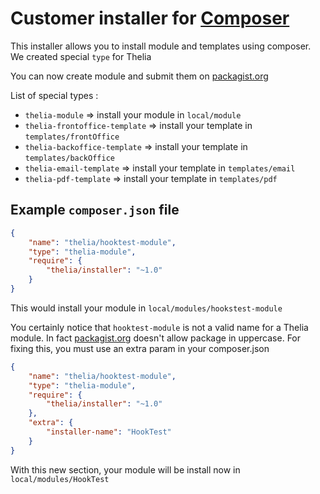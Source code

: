 # Customer installer for [Composer](http://getcomposer.org)

This installer allows you to install module and templates using composer. We created special ```type``` for Thelia

You can now create module and submit them on [packagist.org](http://packagist.org)

List of special types :

- ```thelia-module``` => install your module in ```local/module```
- ```thelia-frontoffice-template``` => install your template in ```templates/frontOffice```
- ```thelia-backoffice-template``` => install your template in ```templates/backOffice```
- ```thelia-email-template``` => install your template in ```templates/email```
- ```thelia-pdf-template``` => install your template in ```templates/pdf```

## Example ```composer.json``` file

```json
{
    "name": "thelia/hooktest-module",
    "type": "thelia-module",
    "require": {
        "thelia/installer": "~1.0"
    }
}
```

This would install your module in ```local/modules/hookstest-module```

You certainly notice that ```hooktest-module``` is not a valid name for a Thelia module. In fact [packagist.org](http://packagist.org) doesn't allow
package in uppercase. For fixing this, you must use an extra param in your composer.json

```json
{
    "name": "thelia/hooktest-module",
    "type": "thelia-module",
    "require": {
        "thelia/installer": "~1.0"
    },
    "extra": {
        "installer-name": "HookTest"
    }
}
```

With this new section, your module will be install now in ```local/modules/HookTest```